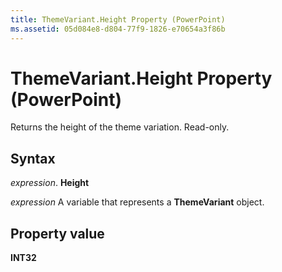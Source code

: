 ```yaml
---
title: ThemeVariant.Height Property (PowerPoint)
ms.assetid: 05d084e8-d804-77f9-1826-e70654a3f86b
---
```



# ThemeVariant.Height Property (PowerPoint)

Returns the height of the theme variation. Read-only.


## Syntax

 _expression_. **Height**

 _expression_ A variable that represents a **ThemeVariant** object.


## Property value

 **INT32**


